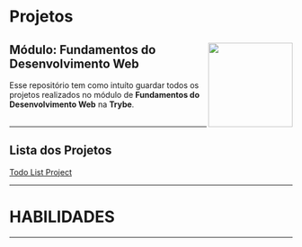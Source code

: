 # Projetos
<div align="center">
  <img height="150px" align="right" src="https://theme.zdassets.com/theme_assets/9633455/9814df697eaf49815d7df109110815ff887b3457.png" />
  <div align="left" style="display: inline_block">
    <h2>Módulo: Fundamentos do Desenvolvimento Web</h2>
    <span>Esse repositório tem como intuíto guardar todos os projetos realizados no módulo de <b>Fundamentos do Desenvolvimento Web</b> na <b>Trybe</b>.</span>       </div>
<br>
</div>

---

<div align="left" style="display: inline_block">
  <h2>Lista dos Projetos</h2>
  <a href="https://marlondlacerda.github.io/trybe-projetos/todo-list/">Todo List Project</a>
</div>

---

# HABILIDADES
 
---
